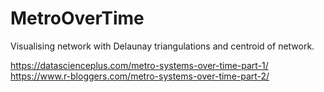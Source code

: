 # MetroOverTime

Visualising network with Delaunay triangulations and centroid of network.


https://datascienceplus.com/metro-systems-over-time-part-1/
https://www.r-bloggers.com/metro-systems-over-time-part-2/

